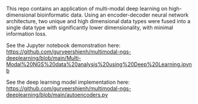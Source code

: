 This repo contains an application of multi-modal deep learning on high-dimensional bioinformatic data. Using an encoder-decoder neural network architecture, two unique and high dimensional data types were fused into a single data type with significantly lower dimensionality, with minimal information loss. 

See the Jupyter notebook demonstration here: 
https://github.com/gurveershienh/multimodal-ngs-deeplearning/blob/main/Multi-Modal%20NGS%20data%20analysis%20using%20Deep%20Learning.ipynb


See the deep learning model implementation here: 
https://github.com/gurveershienh/multimodal-ngs-deeplearning/blob/main/autoencoders.py
